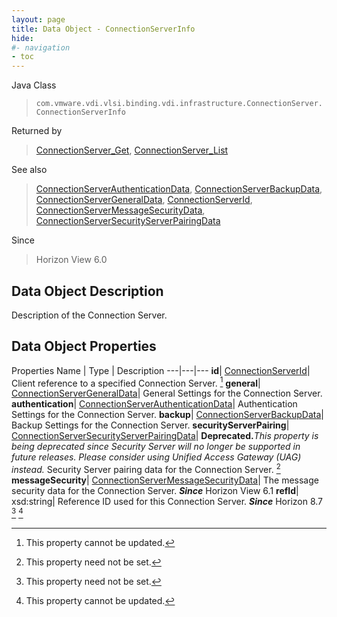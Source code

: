 ```yaml
---
layout: page
title: Data Object - ConnectionServerInfo
hide:
#- navigation
- toc
---
```






Java Class
> `com.vmware.vdi.vlsi.binding.vdi.infrastructure.ConnectionServer.ConnectionServerInfo`

Returned by
> [ConnectionServer_Get](vdi.infrastructure.ConnectionServer.md#get), [ConnectionServer_List](vdi.infrastructure.ConnectionServer.md#list)

See also
> [ConnectionServerAuthenticationData](vdi.infrastructure.ConnectionServer.AuthenticationData.md), [ConnectionServerBackupData](vdi.infrastructure.ConnectionServer.BackupData.md), [ConnectionServerGeneralData](vdi.infrastructure.ConnectionServer.GeneralData.md), [ConnectionServerId](vdi.entity.ConnectionServerId.md), [ConnectionServerMessageSecurityData](vdi.infrastructure.ConnectionServer.MessageSecurityData.md), [ConnectionServerSecurityServerPairingData](vdi.infrastructure.ConnectionServer.SecurityServerPairingData.md)

Since
> Horizon View 6.0


## Data Object Description

Description of the Connection Server.

## Data Object Properties
Properties
Name |  Type |  Description
---|---|---
**id**| [ConnectionServerId](vdi.entity.ConnectionServerId.md)|  Client reference to a specified Connection Server. [^2]
**general**| [ConnectionServerGeneralData](vdi.infrastructure.ConnectionServer.GeneralData.md)|  General Settings for the Connection Server.
**authentication**| [ConnectionServerAuthenticationData](vdi.infrastructure.ConnectionServer.AuthenticationData.md)|  Authentication Settings for the Connection Server.
**backup**| [ConnectionServerBackupData](vdi.infrastructure.ConnectionServer.BackupData.md)|  Backup Settings for the Connection Server.
**securityServerPairing**| [ConnectionServerSecurityServerPairingData](vdi.infrastructure.ConnectionServer.SecurityServerPairingData.md)| **Deprecated.**_This property is being deprecated since Security Server will no longer be supported in future releases. Please consider using Unified Access Gateway (UAG) instead._ Security Server pairing data for the Connection Server. [^1]
**messageSecurity**| [ConnectionServerMessageSecurityData](vdi.infrastructure.ConnectionServer.MessageSecurityData.md)|  The message security data for the Connection Server.  **_Since_** Horizon View 6.1
**refId**|  xsd:string|  Reference ID used for this Connection Server.  **_Since_** Horizon 8.7 [^1] [^2]
 


 


[^1]: This property need not be set.
[^2]: This property cannot be updated.